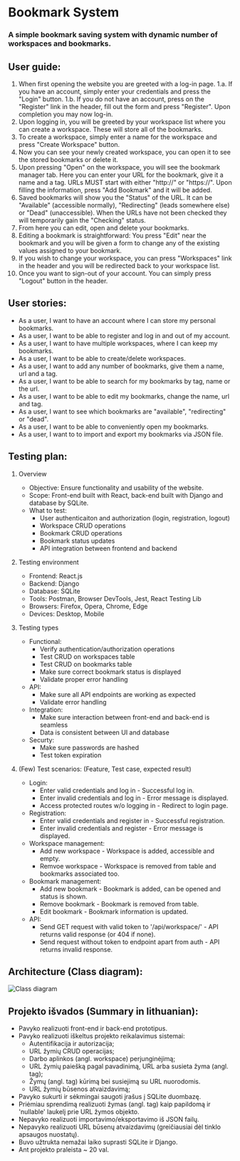 # Bookmark System
### A simple bookmark saving system with dynamic number of workspaces and bookmarks.

## User guide:
1. When first opening the website you are greeted with a log-in page.
1.a. If you have an account, simply enter your credentials and press the "Login" button.
1.b. If you do not have an account, press on the "Register" link in the header, fill out the form and press "Register". Upon completion you may now log-in.
2. Upon logging in, you will be greeted by your workspace list where you can create a workspace. These will store all of the bookmarks.
3. To create a workspace, simply enter a name for the workspace and press "Create Workspace" button.
4. Now you can see your newly created workspace, you can open it to see the stored bookmarks or delete it.
5. Upon pressing "Open" on the workspace, you will see the bookmark manager tab. Here you can enter your URL for the bookmark, give it a name and a tag. URLs MUST start with either "http://" or "https://". Upon filling the information, press "Add Bookmark" and it will be added.
6. Saved bookmarks will show you the "Status" of the URL. It can be "Available" (accessible normally), "Redirecting" (leads somewhere else) or "Dead" (unaccessible). When the URLs have not been checked they will temporarily gain the "Checking" status.
7. From here you can edit, open and delete your bookmarks.
8. Editing a bookmark is straightforward: You press "Edit" near the bookmark and you will be given a form to change any of the existing values assigned to your bookmark.
9. If you wish to change your workspace, you can press "Workspaces" link in the header and you will be redirected back to your workspace list.
10. Once you want to sign-out of your account. You can simply press "Logout" button in the header.

## User stories:
- As a user, I want to have an account where I can store my personal bookmarks.
- As a user, I want to be able to register and log in and out of my account.
- As a user, I want to have multiple workspaces, where I can keep my bookmarks.
- As a user, I want to be able to create/delete workspaces.
- As a user, I want to add any number of bookmarks, give them a name, url and a tag.
- As a user, I want to be able to search for my bookmarks by tag, name or the url.
- As a user, I want to be able to edit my bookmarks, change the name, url and tag.
- As a user, I want to see which bookmarks are "available", "redirecting" or "dead".
- As a user, I want to be able to conveniently open my bookmarks.
- As a user, I want to to import and export my bookmarks via JSON file.

## Testing plan:
1. Overview
	- Objective: Ensure functionality and usability of the website.
	- Scope: Front-end built with React, back-end built with Django and database by SQLite.
	- What to test:
		- User authenticaiton and authorization (login, registration, logout)
		- Workspace CRUD operations
		- Bookmark CRUD operations
		- Bookmark status updates
		- API integration between frontend and backend

2. Testing environment
	- Frontend: React.js
	- Backend: Django
	- Database: SQLite
	- Tools: Postman, Browser DevTools, Jest, React Testing Lib
	- Browsers: Firefox, Opera, Chrome, Edge
	- Devices: Desktop, Mobile
	
3. Testing types
	- Functional:
		- Verify authentication/authorization operations
		- Test CRUD on workspaces table
		- Test CRUD on bookmarks table
		- Make sure correct bookmark status is displayed
		- Validate proper error handling
	- API:
		- Make sure all API endpoints are working as expected
		- Validate error handling
	- Integration:
		- Make sure interaction between front-end and back-end is seamless
		- Data is consistent between UI and database
	- Securty:
		- Make sure passwords are hashed
		- Test token expiration
		
4. (Few) Test scenarios:
	(Feature, Test case, expected result)
	- Login:
		- Enter valid credentials and log in - Successful log in.
		- Enter invalid credentials and log in - Error message is displayed.
		- Access protected routes w/o logging in - Redirect to login page.
	- Registration:
		- Enter valid credentials and register in - Successful registration.
		- Enter invalid credentials and register - Error message is displayed.
	- Workspace management:
		- Add new workspace - Workspace is added, accessible and empty.
		- Remvoe workspace - Workspace is removed from table and bookmarks associated too.
	- Bookmark management:
		- Add new bookmark - Bookmark is added, can be opened and status is shown.
		- Remove bookmark - Bookmark is removed from table.
		- Edit bookmark - Bookmark information is updated.
	- API:
		- Send GET request with valid token to '/api/workspace/' - API returns valid response (or 404 if none).
		- Send request without token to endpoint apart from auth - API returns invalid response.
		
## Architecture (Class diagram):
![Class diagram](https://cdn.discordapp.com/attachments/907214110301782046/1333158866912940032/image.png?ex=67988932&is=679737b2&hm=1b35b34d5e10d603214e6e0c08836e3270bec2032568acfb528b5686098acde6&)

## Projekto išvados (Summary in lithuanian):
- Pavyko realizuoti front-end ir back-end prototipus.
- Pavyko realizuoti iškeltus projekto reikalavimus sistemai:
    - Autentifikacija ir autorizacija;
    - URL žymių CRUD operacijas;
    - Darbo aplinkos (angl. workspace) perjunginėjimą;
    - URL žymių paiešką pagal pavadinimą, URL arba susieta žyma (angl. tag);
    - Žymų (angl. tag) kūrimą bei susiejimą su URL nuorodomis.
    - URL žymių būsenos atvaizdavimą;
- Pavyko sukurti ir sėkmingai saugoti įrašus į SQLite duombazę.
- Priėmiau sprendimą realizuoti žymas (angl. tag) kaip papildomą ir 'nullable' laukelį prie URL žymos objekto.
- Nepavyko realizuoti importavimo/eksportavimo iš JSON failų.
- Nepavyko realizuoti URL būsenų atvaizdavimų (greičiausiai dėl tinklo apsaugos nuostatų).
- Buvo užtrukta nemažai laiko suprasti SQLite ir Django.
- Ant projekto praleista ~ 20 val.

